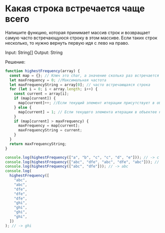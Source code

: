 # Какая строка встречается чаще всего

Напишите функцию, которая принимает массив строк и возвращает самую часто встречающуюся строку в этом массиве. Если таких строк несколько, то нужно вернуть первую идя с лево на право.

Input: String[]
Output: String

Решение:

```js
function highestFrequency(array) {
  const map = {}; // Ключ это char, а значение сколько раз встречается
  let maxFrequency = 0; //Максимальная частота
  let maxFrequencyString = array[0]; // часто встречающаяся строка
  for (let i = 0; i < array.length; i++) {
    const current = array[i];
    if (map[current]) {
      map[current]++; //Если текущий элемент итерации присутствует в объекте
    } else {
      map[current] = 1; // Если текущего элемента итерации в объектее нет
    }
    if (map[current] > maxFrequency) {
      maxFrequency = map[current];
      maxFrequencyString = current;
    }
  }
  return maxFrequencyString;
}

console.log(highestFrequency(["a", "b", "c", "c", "d", "e"])); // -> c
console.log(highestFrequency(["abc", "dfe", "abc", "dfe", "abc"])); // -> abc
console.log(highestFrequency(["abc", "dfe"])); // -> abc
console.log(
  highestFrequency([
    "abc",
    "abc",
    "dfe",
    "dfe",
    "dfe",
    "ghi",
    "ghi",
    "ghi",
    "ghi",
  ])
); // -> ghi

```